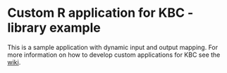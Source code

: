 # Custom R application for KBC - library example

This is a sample application with dynamic input and output mapping. For more information on how to develop custom applications for KBC see the [wiki](https://sites.google.com/a/keboola.com/wiki/home/keboola-connection/devel-space/integrating-with-kbc/custom-applications/guide-for-r-applications).
